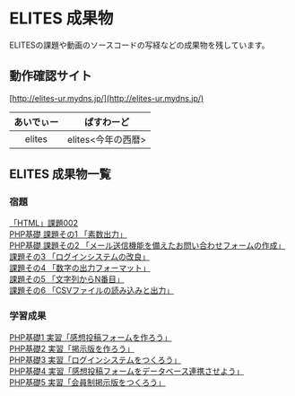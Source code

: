 # ELITES 成果物
ELITESの課題や動画のソースコードの写経などの成果物を残しています。

## 動作確認サイト
[http://elites-ur.mydns.jp/](http://elites-ur.mydns.jp/)  

| あいでぃー |     ぱすわーど     |
| :--------: | :----------------: |
|   elites   | elites<今年の西暦> |


## ELITES 成果物一覧

### 宿題
[「HTML」課題002](https://github.com/ogontaro/elites-output/tree/master/homework-002-html "「HTML」課題002")  
[PHP基礎 課題その1 「素数出力」](https://github.com/ogontaro/elites-output/tree/master/homework-php-base-001 "PHP基礎 課題その1「素数出力」")  
[PHP基礎 課題その2 「メール送信機能を備えたお問い合わせフォームの作成」](https://github.com/ogontaro/elites-output/tree/master/homework-php-base-002 "PHP基礎 課題その2「メール送信機能を備えたお問い合わせフォームの作成」")  
[課題その3 「ログインシステムの改良」](https://github.com/ogontaro/elites-output/tree/master/homework-003 "課題その3「ログインシステムの改良」")  
[課題その4 「数字の出力フォーマット」](https://github.com/ogontaro/elites-output/tree/master/homework-004 "課題その4「数字の出力フォーマット」")  
[課題その5 「文字列からN番目」](https://github.com/ogontaro/elites-output/tree/master/homework-005 "課題その5「文字列からN番目」")  
[課題その6 「CSVファイルの読み込みと出力」](https://github.com/ogontaro/elites-output/tree/master/homework-006 "課題その6「CSVファイルの読み込みと出力」")

### 学習成果
[PHP基礎1 実習「感想投稿フォームを作ろう」](https://github.com/ogontaro/elites-output/tree/master/php-basic-1-practice "PHP基礎1 実習「感想投稿フォームを作ろう」")  
[PHP基礎2 実習「掲示版を作ろう」](https://github.com/ogontaro/elites-output/tree/master/php-basic-2-practice "PHP基礎2 実習「掲示版を作ろう」")  
[PHP基礎3 実習「ログインシステムをつくろう」](https://github.com/ogontaro/elites-output/tree/master/php-basic-3-practice "PHP基礎3 実習「ログインシステムをつくろう」")  
[PHP基礎4 実習「感想投稿フォームをデータベース連携させよう」](https://github.com/ogontaro/elites-output/tree/master/php-basic-4-practice "PHP基礎4 実習「感想投稿フォームをデータベース連携させよう」")  
[PHP基礎5 実習「会員制掲示版をつくろう」](https://github.com/ogontaro/elites-output/tree/master/php-basic-5-practice "PHP基礎5 実習「会員制掲示版をつくろう」")
